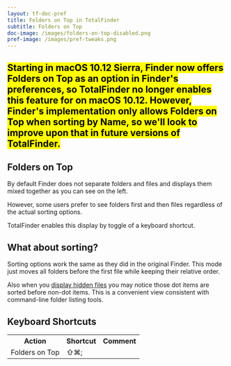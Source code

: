 ```yaml
---
layout: tf-doc-pref
title: Folders on Top in TotalFinder
subtitle: Folders on Top
doc-image: /images/folders-on-top-disabled.png
pref-image: /images/pref-tweaks.png
---
```


<h2><mark>Starting in macOS 10.12 Sierra, Finder now offers Folders on Top as an option in Finder's preferences, so TotalFinder no longer enables this feature for on macOS 10.12.  However, Finder's implementation only allows Folders on Top when sorting by Name, so we'll look to improve upon that in future versions of TotalFinder.</mark></h2>

## Folders on Top

By default Finder does not separate folders and files and displays them mixed together as you can see on the left.

However, some users prefer to see folders first and then files regardless of the actual sorting options. 

TotalFinder enables this display by toggle of a keyboard shortcut.

## What about sorting?

Sorting options work the same as they did in the original Finder. This mode just moves all folders before the first file while keeping their relative order.

Also when you [display hidden files](/show-system-files.md) you may notice those dot items are sorted before non-dot items. This is a convenient view consistent with command-line folder listing tools.

## Keyboard Shortcuts

<div class="keyboard-shortcuts">
    <table border="0" cellspacing="0" cellpadding="0">
        <tr><th>Action</th><th>Shortcut</th><th>Comment</th></tr>
        <tr><td>Folders on Top</td><td>⇧⌘;</td><td></td></tr>
    </table>
</div>


